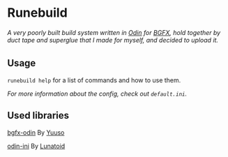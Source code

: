 # Runebuild
###### *A very poorly built build system written in [Odin](https://github.com/odin-lang/Odin) for [BGFX](https://github.com/bkaradzic/bgfx), hold together by duct tape and superglue that I made for myself, and decided to upload it.*

## Usage
`runebuild help` for a list of commands and how to use them.

*For more information about the config, check out `default.ini`.*
## Used libraries
[bgfx-odin](https://github.com/Yuuso/bgfx-odin) By [Yuuso](https://github.com/Yuuso)

[odin-ini](https://github.com/Lunatoid/odin-ini) By [Lunatoid](https://github.com/Lunatoid)